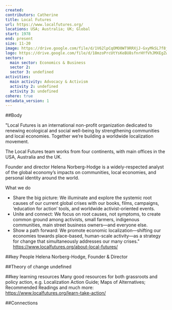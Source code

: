 ```yaml
---
created:
contributors: Catherine
title: Local Futures
url: https://www.localfutures.org/
locations: USA; Australia; UK; Global
start: 1978
end: present
size: 11-20
image: https://drive.google.com/file/d/1V62lpCqOMO0WT9RRXjJ-GxyMkSL7f8jD/view?usp=drive_link
logo: https://drive.google.com/file/d/18mzoPrcUtYsKeBU8sfnrHYfVhJMXEgZw/view?usp=drive_link
sectors:
  main sector: Economics & Business
  sector 2: 
  sector 3: undefined
activities: 
  main activity: Advocacy & Activism
  activity 2: undefined
  activity 3: undefined
cohere: true
metadata_version: 1
---
```



##Body

"Local Futures is an international non-profit organization dedicated to renewing ecological and social well-being by strengthening communities and local economies. Together we’re building a worldwide localization movement.

The Local Futures team works from four continents, with main offices in the USA, Australia and the UK.

Founder and director Helena Norberg-Hodge is a widely-respected analyst of the global economy’s impacts on communities, local economies, and personal identity around the world.

What we do
- Share the big picture: We illuminate and explore the systemic root causes of our current global crises with our books, films, campaigns, ‘education for action’ tools, and worldwide activist-oriented events.
- Unite and connect: We focus on root causes, not symptoms, to create common ground among activists, small farmers, indigenous communities, main street business owners—and everyone else.
- Show a path forward: We promote economic localization—shifting our economies towards place-based, human-scale activity—as a strategy for change that simultaneously addresses our many crises."
https://www.localfutures.org/about-local-futures/ 


##key People
Helena Norberg-Hodge, Founder & Director

##Theory of change
undefined

##key learning resources
Many good resources for both grassroots and policy action, e.g. Localization Action Guide; Maps of Alternatives; Recommended Readings and much more: https://www.localfutures.org/learn-take-action/ 

##Connections


